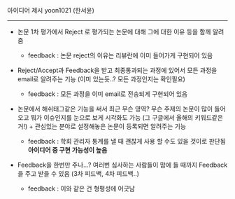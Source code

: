 아이디어 제시 yoon1021 (한서윤)

---

- 논문 1차 평가에서  Reject 로 평가되는 논문에 대해 그에 대한 이유 등을 함께 알려줌 
  - feedback : 논문 reject의 이유는 리뷰란에 이미 들어가게 구현되어 있음
  
- Reject/Accept과 Feedback을 받고 최종통과되는 과정에 있어서 모든 과정을 email로 알려주는 기능 (이미 있는듯..? 모든 과정인지는 확인필요)
  - feedback : 모든 과정을 이미 email로 전송되게 구현되어 있음

- 논문에서 해쉬태그같은 기능을 써서 최근 무슨 영역? 무슨 주제의 논문이 많이 들어오고 뭐가 이슈인지를 눈으로 보게 시각화도 가능 (그 구글에서 올해의 키워드같은거!) + 관심있는 분야로 설정해놓은 논문이 등록되면 알려주는 기능
  - feedback : 학회 관리자 통계를 낼 때 괜찮게 사용 할 수도 있을 것이로 판단됨 
  **아이디어 중 구현 가능성이 높음**

- Feedback을 한번만 주나...? 여러번 심사하는 사람들이 맘에 들 때까지 Feedback을 주고 받을 수 있음 (3차 피드백, 4차 피드백..)
  - feedback : 이와 같은 건 형평성에 어긋남


